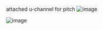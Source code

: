 attached u-channel for pitch
![image](https://github.com/user-attachments/assets/0b216e6f-64e5-4c9b-ad70-e76aaf0dd1d7)

![image](https://github.com/user-attachments/assets/3791b6ec-578c-4a57-8154-a98c36f80867)
